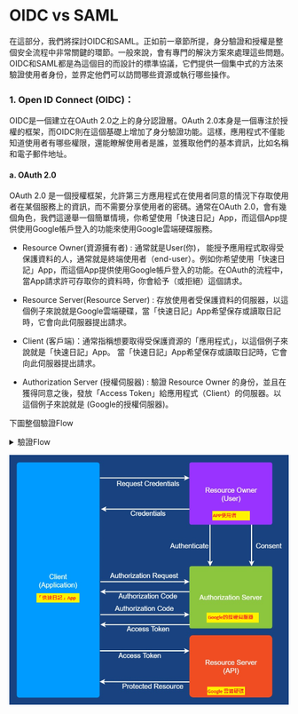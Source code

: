 # OIDC vs SAML

在這部分，我們將探討OIDC和SAML。正如前一章節所提，身分驗證和授權是整個安全流程中非常關鍵的環節。一般來說，會有專門的解決方案來處理這些問題。OIDC和SAML都是為這個目的而設計的標準協議，它們提供一個集中式的方法來驗證使用者身份，並界定他們可以訪問哪些資源或執行哪些操作。

### 1. Open ID Connect (OIDC)：
OIDC是一個建立在OAuth 2.0之上的身分認證層。OAuth 2.0本身是一個專注於授權的框架，而OIDC則在這個基礎上增加了身分驗證功能。這樣，應用程式不僅能知道使用者有哪些權限，還能瞭解使用者是誰，並獲取他們的基本資訊，比如名稱和電子郵件地址。

#### a. OAuth 2.0 
OAuth 2.0 是一個授權框架，允許第三方應用程式在使用者同意的情況下存取使用者在某個服務上的資訊，而不需要分享使用者的密碼。通常在OAuth 2.0，會有幾個角色，我們這邊舉一個簡單情境，你希望使用「快速日記」App，而這個App提供使用Google帳戶登入的功能來使用Google雲端硬碟服務。

 - Resource Owner(資源擁有者) : 通常就是User(你)， 能授予應用程式取得受保護資料的人，通常就是終端使用者（end-user）。例如你希望使用「快速日記」App，而這個App提供使用Google帳戶登入的功能。在OAuth的流程中，當App請求許可存取你的資料時，你會給予（或拒絕）這個請求。
 
 - Resource Server(Resource Server) : 存放使用者受保護資料的伺服器，以這個例子來說就是Google雲端硬碟，當「快速日記」App希望保存或讀取日記時，它會向此伺服器提出請求。
 
-  Client (客戶端)：通常指稱想要取得受保護資源的「應用程式」，以這個例子來說就是「快速日記」App。 當「快速日記」App希望保存或讀取日記時，它會向此伺服器提出請求。

- Authorization Server (授權伺服器) : 驗證 Resource Owner 的身份，並且在獲得同意之後，發放「Access Token」給應用程式（Client）的伺服器。以這個例子來說就是 (Google的授權伺服器)。

下圖整個驗證Flow

<details>
 <summary>驗證Flow</summary>
 
 - 1. Client 到 Resource Owner :
    - Request Credentials : 當你打開「快速日記」App並選擇使用Google帳戶登入時，App首先會引導你到Google的登入頁面。
    
    - Authenticate : 你將在Google的頁面上輸入你的Google帳戶憑證，即用戶名和密碼。這一步是由Google完成的，而「快速日記」App不會看到或知道你的密碼。
    
    - Consent : 一旦驗證成功，Google會顯示一個請求同意頁面。在這裡，Google會詢問你是否允許「快速日記」App訪問特定的Google帳戶資料。
    
    - Credentials : 「Resource Owner」（使用者）提供的身份資訊或某種用於辨識其身份的資料。這只是一個授權請求，而實際的身份驗證會在Resource Owner和Authorization Server之間完成。
    
 - 2. Client 到 Authorization Server 
    - Authorization Request : 如果你同意上述的權限請求，「快速日記」App會從Google的授權伺服器請求一個授權碼。
    
    - Authorization Code : Google的授權伺服器會回傳一個短暫的授權碼給「快速日記」App。
    
    - Access Token : ，「快速日記」App會使用這個授權碼再次向Google的授權伺服器請求取得訪問令牌（Access Token）。

 - 3. Client 到 Resource Server
    
    - Access Token: 一旦取得訪問令牌，「快速日記」App便可以使用此令牌來存取Google雲端硬碟（或其他你同意的資料）。
    
    - Protected Resource: 當「快速日記」App希望保存或讀取日記時，它會使用這個Access Token向Google雲端硬碟（作為資源伺服器）提出請求，然後Google雲端硬碟會根據該令牌提供相對應的資料或服務。
                           
    
更詳細的其實還有關係到Redirect部分，可以參照這篇 https://cloudsundial.com/salesforce-oauth-flows 寫得還算詳細。
</details>

![OAuth 2.0 Flow](images/04/02/001.png)